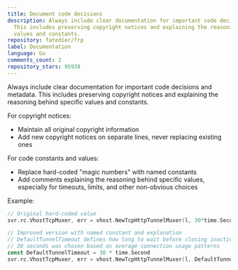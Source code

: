 ```yaml
---
title: Document code decisions
description: Always include clear documentation for important code decisions and metadata.
  This includes preserving copyright notices and explaining the reasoning behind specific
  values and constants.
repository: fatedier/frp
label: Documentation
language: Go
comments_count: 2
repository_stars: 95938
---
```


Always include clear documentation for important code decisions and metadata. This includes preserving copyright notices and explaining the reasoning behind specific values and constants.

For copyright notices:
- Maintain all original copyright information
- Add new copyright notices on separate lines, never replacing existing ones

For code constants and values:
- Replace hard-coded "magic numbers" with named constants
- Add comments explaining the reasoning behind specific values, especially for timeouts, limits, and other non-obvious choices

Example:
```go
// Original hard-coded value
svr.rc.VhostTcpMuxer, err = vhost.NewTcpHttpTunnelMuxer(l, 30*time.Second)

// Improved version with named constant and explanation
// DefaultTunnelTimeout defines how long to wait before closing inactive connections
// 30 seconds was chosen based on average connection usage patterns
const DefaultTunnelTimeout = 30 * time.Second
svr.rc.VhostTcpMuxer, err = vhost.NewTcpHttpTunnelMuxer(l, DefaultTunnelTimeout)
```